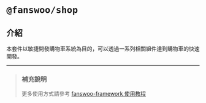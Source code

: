 # `@fanswoo/shop`

## 介紹

本套件以敏捷開發購物車系統為目的，可以透過一系列相關組件達到購物車的快速開發。

---

> ### 補充說明
> 更多使用方式請參考 [fanswoo-framework 使用教程](https://fanswoo.atlassian.net/wiki/spaces/fanswooDevelopers)